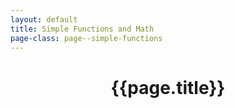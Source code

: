 ```yaml
---
layout: default
title: Simple Functions and Math
page-class: page--simple-functions
---
```

<header class="page__header">
	<h1  class="page__title">{{page.title}}</h2>
</header>
